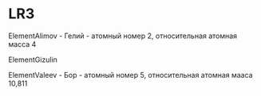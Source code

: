# LR3
ElementAlimov - Гелий - атомный номер 2, относительная атомная масса 4

ElementGizulin

ElementValeev - Бор - атомный номер 5, относительная атомная мааса 10,811
